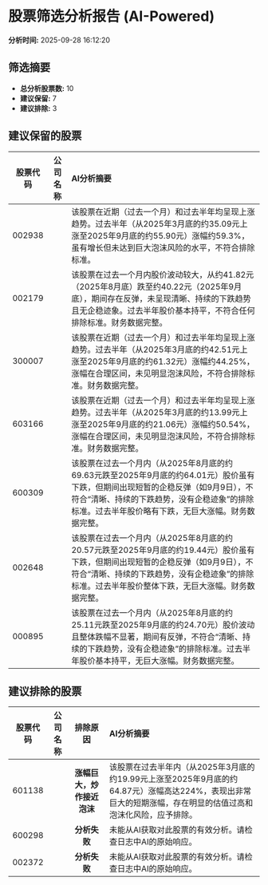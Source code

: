 # 股票筛选分析报告 (AI-Powered)

**分析时间:** 2025-09-28 16:12:20

## 筛选摘要

- **总分析股票数:** 10
- **建议保留:** 7
- **建议排除:** 3

## 建议保留的股票

| 股票代码 | 公司名称 | AI分析摘要 |
|:---:|:---:|:---|
| 002938 |  | 该股票在近期（过去一个月）和过去半年均呈现上涨趋势。过去半年（从2025年3月底的约35.09元上涨至2025年9月底的约55.90元）涨幅约59.3%，虽有增长但未达到巨大泡沫风险的水平，不符合排除标准。 |
| 002179 |  | 该股票在过去一个月内股价波动较大，从约41.82元（2025年8月底）跌至约40.22元（2025年9月底），期间存在反弹，未呈现清晰、持续的下跌趋势且无企稳迹象。过去半年股价基本持平，不符合任何排除标准。财务数据完整。 |
| 300007 |  | 该股票在近期（过去一个月）和过去半年均呈现上涨趋势。过去半年（从2025年3月底的约42.51元上涨至2025年9月底的约61.32元）涨幅约44.25%，涨幅在合理区间，未见明显泡沫风险，不符合排除标准。财务数据完整。 |
| 603166 |  | 该股票在近期（过去一个月）和过去半年均呈现上涨趋势。过去半年（从2025年3月底的约13.99元上涨至2025年9月底的约21.06元）涨幅约50.54%，涨幅在合理区间，未见明显泡沫风险，不符合排除标准。财务数据完整。 |
| 600309 |  | 该股票在过去一个月内（从2025年8月底的约69.63元跌至2025年9月底的约64.01元）股价虽有下跌，但期间出现短暂的企稳反弹（如9月9日），不符合“清晰、持续的下跌趋势，没有企稳迹象”的排除标准。过去半年股价略有下跌，无巨大涨幅。财务数据完整。 |
| 002648 |  | 该股票在过去一个月内（从2025年8月底的约20.57元跌至2025年9月底的约19.44元）股价虽有下跌，但期间出现短暂的企稳反弹（如9月9日），不符合“清晰、持续的下跌趋势，没有企稳迹象”的排除标准。过去半年股价整体下跌，无巨大涨幅。财务数据完整。 |
| 000895 |  | 该股票在过去一个月内（从2025年8月底的约25.11元跌至2025年9月底的约24.70元）股价波动且整体跌幅不显著，期间有反弹，不符合“清晰、持续的下跌趋势，没有企稳迹象”的排除标准。过去半年股价基本持平，无巨大涨幅。财务数据完整。 |

## 建议排除的股票

| 股票代码 | 公司名称 | 排除原因 | AI分析摘要 |
|:---:|:---:|:---:|:---|
| 601138 |  | **涨幅巨大，炒作接近泡沫** | 该股票在过去半年内（从2025年3月底的约19.99元上涨至2025年9月底的约64.87元）涨幅高达224%，表现出非常巨大的短期涨幅，存在明显的估值过高和泡沫化风险，应予排除。 |
| 600298 |  | **分析失败** | 未能从AI获取对此股票的有效分析。请检查日志中AI的原始响应。 |
| 002372 |  | **分析失败** | 未能从AI获取对此股票的有效分析。请检查日志中AI的原始响应。 |
